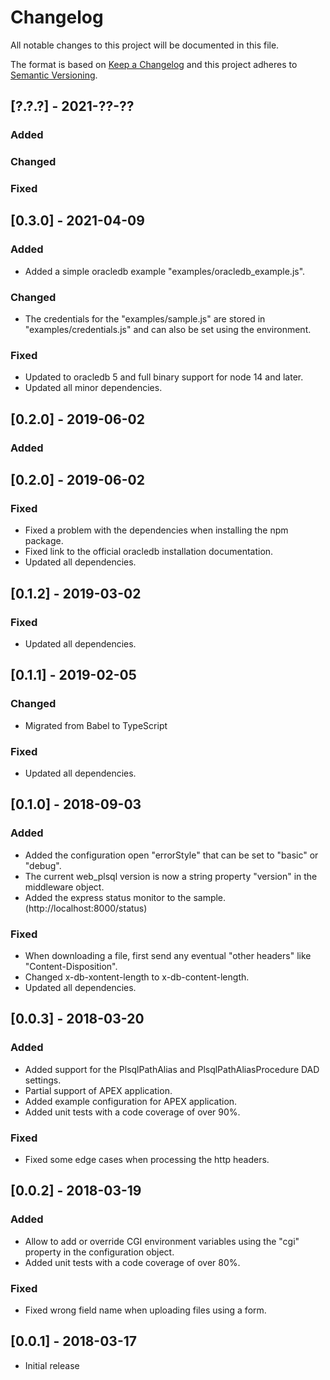 # Changelog

All notable changes to this project will be documented in this file.

The format is based on [Keep a Changelog](http://keepachangelog.com/en/1.0.0/)
and this project adheres to [Semantic Versioning](http://semver.org/spec/v2.0.0.html).

## [?.?.?] - 2021-??-??

### Added
### Changed
### Fixed


## [0.3.0] - 2021-04-09

### Added
- Added a simple oracledb example "examples/oracledb_example.js".

### Changed
- The credentials for the "examples/sample.js" are stored in "examples/credentials.js" and can also be set using the environment.

### Fixed
- Updated to oracledb 5 and full binary support for node 14 and later.
- Updated all minor dependencies.


## [0.2.0] - 2019-06-02

### Added

## [0.2.0] - 2019-06-02

### Fixed
- Fixed a problem with the dependencies when installing the npm package.
- Fixed link to the official oracledb installation documentation.
- Updated all dependencies.


## [0.1.2] - 2019-03-02

### Fixed
- Updated all dependencies.


## [0.1.1] - 2019-02-05

### Changed
- Migrated from Babel to TypeScript

### Fixed
- Updated all dependencies.


## [0.1.0] - 2018-09-03

### Added
- Added the configuration open "errorStyle" that can be set to "basic" or "debug".
- The current web_plsql version is now a string property "version" in the middleware object.
- Added the express status monitor to the sample. (http://localhost:8000/status)

### Fixed
- When downloading a file, first send any eventual "other headers" like "Content-Disposition".
- Changed x-db-xontent-length to x-db-content-length.
- Updated all dependencies.


## [0.0.3] - 2018-03-20

### Added
- Added support for the PlsqlPathAlias and PlsqlPathAliasProcedure DAD settings.
- Partial support of APEX application.
- Added example configuration for APEX application.
- Added unit tests with a code coverage of over 90%.

### Fixed
- Fixed some edge cases when processing the http headers.


## [0.0.2] - 2018-03-19

### Added
- Allow to add or override CGI environment variables using the "cgi" property in the configuration object.
- Added unit tests with a code coverage of over 80%.

### Fixed
- Fixed wrong field name when uploading files using a form.


## [0.0.1] - 2018-03-17

- Initial release
